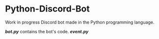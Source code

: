 # Python-Discord-Bot
Work in progress Discord bot made in the Python programming language.

***bot.py*** contains the bot's code. ***event.py***

